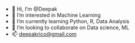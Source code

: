 - 👋 Hi, I’m @Deepak
- 👀 I’m interested in Machine Learning
- 🌱 I’m currently learning Python, R, Data Analysis
- 💞️ I’m looking to collaborate on Data science, ML
- 📫 deepakrico@gmail.com

<!---
capnping/capnping is a ✨ special ✨ repository because its `README.md` (this file) appears on your GitHub profile.
You can click the Preview link to take a look at your changes.
--->
